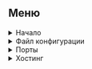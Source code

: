 ## Меню

<details>
  <summary>Начало</summary>

- [Введение](docs/GettingStarted.md#введение)
- [Системные требования](docs/GettingStarted.md#системные_требования)
- [Установка](docs/GettingStarted.md#установка)
- [Вход в систему](docs/GettingStarted.md#вход_в_систему)
- [Инициализация проекта](docs/GettingStarted.md#инициализация_проекта)
- [Запуск проекта в облаке](docs/GettingStarted.md#запуск_проекта_в_облаке)
</details>

<details>
  <summary>Файл конфигурации</summary>

- [Пример файла конфигурации](docs/ConfigFile.md#пример_файла_конфигурации)
- [Поля конфигурации верхнего уровня](docs/ConfigFile.md#поля_конфигурации_верхнего_уровня)
- [Поля конфигурации сервиса](docs/ConfigFile.md#поля_конфигурации_сервиса)
- [Использование своего домена](docs/ConfigFile.md#использование_своего_домена)
</details>

<details>
  <summary>Порты</summary>

- [Конфигурация](docs/Ports.md#конфигурация)
- [Устройство веб сервера](docs/Ports.md#устройство_веб_сервера)
</details>

<details>
  <summary>Хостинг</summary>

- [Node.js](docs/HostingNode.md)
- [Rust](docs/HostingRust.md)
- [Python](docs/HostingPython.md)
- [PHP](docs/HostingPhp.md)
- [Golang](docs/HostingGolang.md)
</details>
